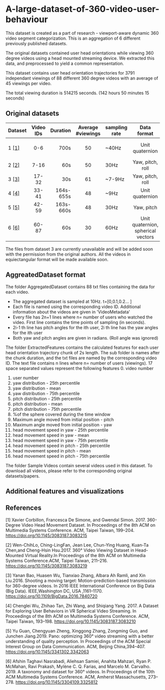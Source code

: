 # A-large-dataset-of-360-video-user-behaviour
This dataset is created as a part of research - viewport-aware dynamic 360 video segment categorization. This is an aggregation of 6 different previously published datasets.

The original datasets contained user head orientations while viewing 360 degree videos using a head mounted streaming device. We extracted this data, and preprocessed to yield a common representation.

This dataset contains user head orientation trajectories for 3791 independant viewings of 88 different 360 degree videos with an average of 45 viewings per video.

The total viewing duration is 514215 seconds. (142 hours 50 minutes 15 seconds)

## Original datasets

| Dataset | Video IDs | Duration | Average #viewings|  sampling rate | Data format | HMD used |
| :---    |     :---: |     ---: | :------:  |  ------   |  :------: | :---:|
| 1 [[1]](#1) | 0-6 | 700s | 50 | ~40Hz | Unit quaternion | Razer OSVR HDK2 |
| 2 [[2]](#2) | 7-16 | 60s | 50 | 30Hz | Yaw, pitch, roll | Oculus DK2 |
| 3 [[3]](#3) | 17-32 | 30s | 61 | ~7-9Hz | Yaw, pitch, roll | Oculus DK2 |
| 4 [[4]](#4) | 33-41 | 164s-655s | 48 | ~9Hz | Unit quaternion | HTC Vive |
| 5 [[5]](#5) | 42-59 | 163s-660s |48| 30Hz | Yaw, pitch | HTC vive |
| 6 [[6]](#6) | 60-87| 60s | 30 | 60Hz | Unit quaternion,<br> spherical vectors | Oculus Go |

The files from dataset 3 are currently unavailable and will be added soon with the permission from the original authors.
All the videos in equiectangular format will be made available soon.

## AggreatedDataset format

The folder AggregatedDataset contains 88 txt files containing the data for each video. 
- The aggregated dataset is sampled at 10Hz. t=[0,0.1,0.2... ]
- Each file is named using the corresponding video ID. Additional information about the videos are given in 'VideoMetadata'
- Every file has 2n+1 lines where n= number of users who watched the video. First line contains the time points of sampling (in seconds).  
- 2i-1 th line has pitch angles for the ith user, 2i th line has the yaw angles for the ith user
- Both yaw and pitch angles are given in radians. (Roll angle was ignored)

The folder ExtractedFeatures contains the calculated features for each user head orientation trajectory chunk of 2s length. The sub folder is names after the chunk duration, and the txt files are named by the corresponding video ID.
The text file contains n lines where n= number of users (viewings). 17 space separated values represent the following features
0. video number
1. user number
2. yaw distribution - 25th percentile
3. yaw distribution - mean
4. yaw distribution - 75th percentile
5. pitch distribution - 25th percentile
6. pitch distribution - mean
7. pitch distribution - 75th percentile
8. %of the sphere covered during the time window
9. Maximum angle moved from initial position - pitch
10. Maximum angle moved from initial position - yaw
11. head movement speed in yaw - 25th percentile
12. head movement speed in yaw - mean
13. head movement speed in yaw - 75th percentile
14. head movement speed in pitch - 25th percentile
15. head movement speed in pitch - mean
16. head movement speed in pitch - 75th percentile


The folder Sample Videos contain several videos used in this dataset. To download all videos, please refer to the corresponding original datasets/papers.



## Additional features and visualizations


## References
<a id="1">[1]</a> 
Xavier Corbillon, Francesca De Simone, and Gwendal Simon. 2017. 360-Degree Video Head Movement Dataset. In Proceedings of the 8th ACM on Multimedia Systems Conference. ACM, Taipei Taiwan, 199–204. https://doi.org/10.1145/3083187.3083215 

<a id="2">[2]</a> 
Wen-ChihLo, Ching-LingFan, Jean Lee, Chun-Ying Huang, Kuan-Ta Chen,and Cheng-Hsin Hsu.2017. 360° Video Viewing Dataset in Head-Mounted Virtual Reality.In Proceedings of the 8th ACM on Multimedia Systems Conference.ACM, Taipei Taiwan, 211–216. https://doi.org/10.1145/3083187.3083219 

<a id="3">[3]</a> 
Yanan Bao, Huasen Wu, Tianxiao Zhang, Albara Ah Ramli, and Xin Liu.2016. Shooting a moving target: Motion-prediction-based transmission for 360-degree videos. In 2016 IEEE International Conference on Big Data (Big Data). IEEE,Washington DC, USA ,1161–1170. https://doi.org/10.1109/BigData.2016.7840720 

<a id="4">[4]</a> 
Chenglei Wu, Zhihao Tan, Zhi Wang, and Shiqiang Yang. 2017. A Dataset for Exploring User Behaviors in VR Spherical Video Streaming. In Proceedings of the 8th ACM on Multimedia Systems Conference. ACM, Taipei Taiwan, 193–198. https://doi.org/10.1145/3083187.3083210 

<a id="5">[5]</a> 
Yu Guan, Chengyuan Zheng, Xinggong Zhang, Zongming Guo, and Junchen Jiang.2019. Pano: optimizing 360° video streaming with a better understanding of quality perception. In Proceedings of the ACM Special Interest Group on Data Communication. ACM, Beijing China,394–407. https://doi.org/10.1145/3341302.3342063 

<a id="6">[6]</a> 
Afshin Taghavi Nasrabadi, Aliehsan Samiei, Anahita Mahzari, Ryan P. McMahan, Ravi Prakash, Mylène C. Q. Farias, and Marcelo M. Carvalho. 2019. A taxonomy
and dataset for 360° videos. In Proceedings of the 10th ACM Multimedia Systems Conference. ACM, Amherst Massachusetts, 273–278. https://doi.org/10.1145/3304109.3325812 
